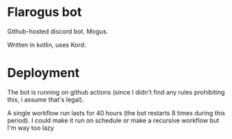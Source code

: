 # Flarogus bot
Github-hosted discord bot. Mogus.

Written in kotlin, uses Kord.

# Deployment
The bot is running on github actions (since I didn't find any rules prohibiting this, i assume that's legal).

A single workflow run lasts for 40 hours (the bot restarts 8 times during this period). I could make it run on schedule or
make a recursive workflow but I'm way too lazy